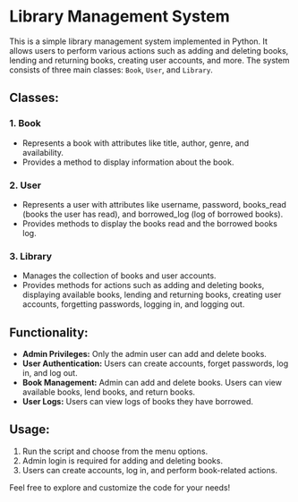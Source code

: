 # Library Management System

This is a simple library management system implemented in Python. It allows users to perform various actions such as adding and deleting books, lending and returning books, creating user accounts, and more. The system consists of three main classes: `Book`, `User`, and `Library`.

## Classes:

### 1. Book
- Represents a book with attributes like title, author, genre, and availability.
- Provides a method to display information about the book.

### 2. User
- Represents a user with attributes like username, password, books_read (books the user has read), and borrowed_log (log of borrowed books).
- Provides methods to display the books read and the borrowed books log.

### 3. Library
- Manages the collection of books and user accounts.
- Provides methods for actions such as adding and deleting books, displaying available books, lending and returning books, creating user accounts, forgetting passwords, logging in, and logging out.

## Functionality:

- **Admin Privileges:** Only the admin user can add and delete books.
- **User Authentication:** Users can create accounts, forget passwords, log in, and log out.
- **Book Management:** Admin can add and delete books. Users can view available books, lend books, and return books.
- **User Logs:** Users can view logs of books they have borrowed.

## Usage:

1. Run the script and choose from the menu options.
2. Admin login is required for adding and deleting books.
3. Users can create accounts, log in, and perform book-related actions.

Feel free to explore and customize the code for your needs!
